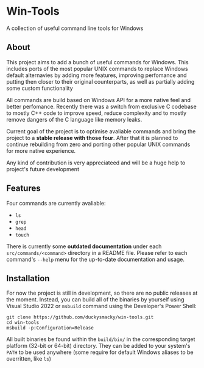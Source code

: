 # Win-Tools

A collection of useful command line tools for Windows

## About

This project aims to add a bunch of useful commands for Windows. This includes ports of the most
popular UNIX commands to replace Windows default alternavies by adding more features, improving
perfomance and putting then closer to their original counterparts, as well as partially adding
some custom functionality

All commands are build based on Windows API for a more native feel and better perfomance. Recently
there was a switch from exclusive C codebase to mostly C++ code to improve speed, reduce complexity
and to mostly remove dangers of the C language like memory leaks. 

Current goal of the project is to optimise avaliable commands and bring the project to
a **stable release with those four**. After that it is planned to continue rebuilding from zero and
porting other popular UNIX commands for more native experience.

Any kind of contribution is very appreciateed and will be a huge help to project's future development

## Features

Four commands are currently avaliable:
- `ls`
- `grep`
- `head`
- `touch`

There is currently some **outdated documentation** under each `src/commands/<command>` directory in a README
file. Please refer to each command's `--help` menu for the up-to-date documentation and usage.

## Installation

For now the project is still in development, so there are no public releases at the moment. Instead, you 
can build all of the binaries by yourself using Visual Studio 2022 or `msbuild` command using the Developer's 
Power Shell:

```shell
git clone https://github.com/duckysmacky/win-tools.git
cd win-tools
msbuild -p:Configuration=Release
```

All built binaries be found within the `build/bin/` in the corresponding target platform (32-bit or 64-bit)
directory. They can be added to your system's `PATH` to be used anywhere (some require for default Windows
aliases to be overritten, like `ls`)
